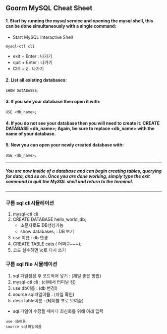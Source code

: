 ## Goorm MySQL Cheat Sheet

#### 1. Start by running the mysql service and opening the mysql shell, this can be done simultaneously with a single command:
- Start MySQL Interactive Shell
```
mysql-ctl cli
```
- exit + Enter : 나가기
- quit + Enter : 나가기
- Ctrl + z : 나가기

#### 2. List all existing databases:
```
SHOW DATABASES;
```

#### 3. If you see your database then open it with:
```
USE <db_name>;
```

#### 4. If you do not see your database then you will need to create it: CREATE DATABASE <db_name>; Again, be sure to replace <db_name> with the name of your database.
#### 5. Now you can open your newly created database with:
```
USE <db_name>;
```
<hr>

##### You are now inside of a database and can begin creating tables, querying for data, and so on. Once you are done working, simply type the exit command to quit the MySQL shell and return to the terminal.
<hr>

### 구름 sql cli시뮬레이션
1. mysql-ctl cli
2. CREATE DATABASE hello_world_db;
	- 소문자로도 DB생성가능
	- show databases; : DB 보기
3. use 이름 : db 변경
4. CREATE TABLE cats ( 어쩌구~~~);
5. 코드 실수하면 \c로 다시 쓰기

### 구름 sql file 시뮬레이션
1. sql 파일생성 후 코드적어 넣기 : (제일 좋은 방법)
2. mysql-ctl cli : (cli에서 터미널 킴)
3. use db이름 : (db 변경!)
4. source sql파일이름 : (파일 확인)
5. desc table이름 : (테이블 표로 보여줌)

- sql 파일이 수정될 때마다 최신화를 위해 아래 입력
```
use db이름
source sql파일이름 
```
